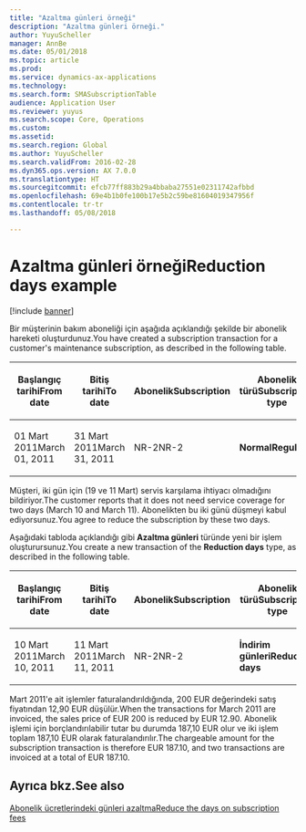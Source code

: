 ```yaml
---
title: "Azaltma günleri örneği"
description: "Azaltma günleri örneği."
author: YuyuScheller
manager: AnnBe
ms.date: 05/01/2018
ms.topic: article
ms.prod: 
ms.service: dynamics-ax-applications
ms.technology: 
ms.search.form: SMASubscriptionTable
audience: Application User
ms.reviewer: yuyus
ms.search.scope: Core, Operations
ms.custom: 
ms.assetid: 
ms.search.region: Global
ms.author: YuyuScheller
ms.search.validFrom: 2016-02-28
ms.dyn365.ops.version: AX 7.0.0
ms.translationtype: HT
ms.sourcegitcommit: efcb77ff883b29a4bbaba27551e02311742afbbd
ms.openlocfilehash: 69e4b1b0fe100b17e5b2c59be81604019347956f
ms.contentlocale: tr-tr
ms.lasthandoff: 05/08/2018

---
```



# <a name="reduction-days-example"></a><span data-ttu-id="10249-103">Azaltma günleri örneği</span><span class="sxs-lookup"><span data-stu-id="10249-103">Reduction days example</span></span> 

[!include [banner](../includes/banner.md)]


<span data-ttu-id="10249-104">Bir müşterinin bakım aboneliği için aşağıda açıklandığı şekilde bir abonelik hareketi oluşturdunuz.</span><span class="sxs-lookup"><span data-stu-id="10249-104">You have created a subscription transaction for a customer's maintenance subscription, as described in the following table.</span></span>

<table>
<colgroup>
<col style="width: 12%" />
<col style="width: 12%" />
<col style="width: 12%" />
<col style="width: 12%" />
<col style="width: 12%" />
<col style="width: 12%" />
<col style="width: 12%" />
<col style="width: 12%" />
</colgroup>
<thead>
<tr class="header">
<th><p><span data-ttu-id="10249-105">Başlangıç tarihi</span><span class="sxs-lookup"><span data-stu-id="10249-105">From date</span></span></p></th>
<th><p><span data-ttu-id="10249-106">Bitiş tarihi</span><span class="sxs-lookup"><span data-stu-id="10249-106">To date</span></span></p></th>
<th><p><span data-ttu-id="10249-107">Abonelik</span><span class="sxs-lookup"><span data-stu-id="10249-107">Subscription</span></span></p></th>
<th><p><span data-ttu-id="10249-108">Abonelik türü</span><span class="sxs-lookup"><span data-stu-id="10249-108">Subscription type</span></span></p></th>
<th><p><span data-ttu-id="10249-109">Proje</span><span class="sxs-lookup"><span data-stu-id="10249-109">Project</span></span></p></th>
<th><p><span data-ttu-id="10249-110">Kategori</span><span class="sxs-lookup"><span data-stu-id="10249-110">Category</span></span></p></th>
<th><p><span data-ttu-id="10249-111">Satış para birimi</span><span class="sxs-lookup"><span data-stu-id="10249-111">Sales currency</span></span></p></th>
<th><p><span data-ttu-id="10249-112">Satış fiyatı</span><span class="sxs-lookup"><span data-stu-id="10249-112">Sales price</span></span></p></th>
</tr>
</thead>
<tbody>
<tr class="odd">
<td><p><span data-ttu-id="10249-113">01 Mart 2011</span><span class="sxs-lookup"><span data-stu-id="10249-113">March 01, 2011</span></span></p></td>
<td><p><span data-ttu-id="10249-114">31 Mart 2011</span><span class="sxs-lookup"><span data-stu-id="10249-114">March 31, 2011</span></span></p></td>
<td><p><span data-ttu-id="10249-115">NR-2</span><span class="sxs-lookup"><span data-stu-id="10249-115">NR-2</span></span></p></td>
<td><p><span data-ttu-id="10249-116"><strong>Normal</strong></span><span class="sxs-lookup"><span data-stu-id="10249-116"><strong>Regular</strong></span></span></p></td>
<td><p><span data-ttu-id="10249-117">9013</span><span class="sxs-lookup"><span data-stu-id="10249-117">9013</span></span></p></td>
<td><p><span data-ttu-id="10249-118">AboKat2</span><span class="sxs-lookup"><span data-stu-id="10249-118">SubCat2</span></span></p></td>
<td><p><span data-ttu-id="10249-119">Euro</span><span class="sxs-lookup"><span data-stu-id="10249-119">EUR</span></span></p></td>
<td><p><span data-ttu-id="10249-120">200,00</span><span class="sxs-lookup"><span data-stu-id="10249-120">200.00</span></span></p></td>
</tr>
</tbody>
</table>


<span data-ttu-id="10249-121">Müşteri, iki gün için (19 ve 11 Mart) servis karşılama ihtiyacı olmadığını bildiriyor.</span><span class="sxs-lookup"><span data-stu-id="10249-121">The customer reports that it does not need service coverage for two days (March 10 and March 11).</span></span> <span data-ttu-id="10249-122">Abonelikten bu iki günü düşmeyi kabul ediyorsunuz.</span><span class="sxs-lookup"><span data-stu-id="10249-122">You agree to reduce the subscription by these two days.</span></span>

<span data-ttu-id="10249-123">Aşağıdaki tabloda açıklandığı gibi **Azaltma günleri** türünde yeni bir işlem oluşturursunuz.</span><span class="sxs-lookup"><span data-stu-id="10249-123">You create a new transaction of the **Reduction days** type, as described in the following table.</span></span>

<table>
<colgroup>
<col style="width: 12%" />
<col style="width: 12%" />
<col style="width: 12%" />
<col style="width: 12%" />
<col style="width: 12%" />
<col style="width: 12%" />
<col style="width: 12%" />
<col style="width: 12%" />
</colgroup>
<thead>
<tr class="header">
<th><p><span data-ttu-id="10249-124">Başlangıç tarihi</span><span class="sxs-lookup"><span data-stu-id="10249-124">From date</span></span></p></th>
<th><p><span data-ttu-id="10249-125">Bitiş tarihi</span><span class="sxs-lookup"><span data-stu-id="10249-125">To date</span></span></p></th>
<th><p><span data-ttu-id="10249-126">Abonelik</span><span class="sxs-lookup"><span data-stu-id="10249-126">Subscription</span></span></p></th>
<th><p><span data-ttu-id="10249-127">Abonelik türü</span><span class="sxs-lookup"><span data-stu-id="10249-127">Subscription type</span></span></p></th>
<th><p><span data-ttu-id="10249-128">Proje</span><span class="sxs-lookup"><span data-stu-id="10249-128">Project</span></span></p></th>
<th><p><span data-ttu-id="10249-129">Kategori</span><span class="sxs-lookup"><span data-stu-id="10249-129">Category</span></span></p></th>
<th><p><span data-ttu-id="10249-130">Satış para birimi</span><span class="sxs-lookup"><span data-stu-id="10249-130">Sales currency</span></span></p></th>
<th><p><span data-ttu-id="10249-131">Satış fiyatı</span><span class="sxs-lookup"><span data-stu-id="10249-131">Sales price</span></span></p></th>
</tr>
</thead>
<tbody>
<tr class="odd">
<td><p><span data-ttu-id="10249-132">10 Mart 2011</span><span class="sxs-lookup"><span data-stu-id="10249-132">March 10, 2011</span></span></p></td>
<td><p><span data-ttu-id="10249-133">11 Mart 2011</span><span class="sxs-lookup"><span data-stu-id="10249-133">March 11, 2011</span></span></p></td>
<td><p><span data-ttu-id="10249-134">NR-2</span><span class="sxs-lookup"><span data-stu-id="10249-134">NR-2</span></span></p></td>
<td><p><span data-ttu-id="10249-135"><strong>İndirim günleri</strong></span><span class="sxs-lookup"><span data-stu-id="10249-135"><strong>Reduction days</strong></span></span></p></td>
<td><p><span data-ttu-id="10249-136">9013</span><span class="sxs-lookup"><span data-stu-id="10249-136">9013</span></span></p></td>
<td><p><span data-ttu-id="10249-137">AboKat2</span><span class="sxs-lookup"><span data-stu-id="10249-137">SubCat2</span></span></p></td>
<td><p><span data-ttu-id="10249-138">Euro</span><span class="sxs-lookup"><span data-stu-id="10249-138">EUR</span></span></p></td>
<td><p><span data-ttu-id="10249-139">-12,90</span><span class="sxs-lookup"><span data-stu-id="10249-139">-12.90</span></span></p></td>
</tr>
</tbody>
</table>


<span data-ttu-id="10249-140">Mart 2011'e ait işlemler faturalandırıldığında, 200 EUR değerindeki satış fiyatından 12,90 EUR düşülür.</span><span class="sxs-lookup"><span data-stu-id="10249-140">When the transactions for March 2011 are invoiced, the sales price of EUR 200 is reduced by EUR 12.90.</span></span> <span data-ttu-id="10249-141">Abonelik işlemi için borçlandırılabilir tutar bu durumda 187,10 EUR olur ve iki işlem toplam 187,10 EUR olarak faturalandırılır.</span><span class="sxs-lookup"><span data-stu-id="10249-141">The chargeable amount for the subscription transaction is therefore EUR 187.10, and two transactions are invoiced at a total of EUR 187.10.</span></span>

## <a name="see-also"></a><span data-ttu-id="10249-142">Ayrıca bkz.</span><span class="sxs-lookup"><span data-stu-id="10249-142">See also</span></span>

[<span data-ttu-id="10249-143">Abonelik ücretlerindeki günleri azaltma</span><span class="sxs-lookup"><span data-stu-id="10249-143">Reduce the days on subscription fees</span></span>](reduce-the-days-on-subscription-fees.md)

  




